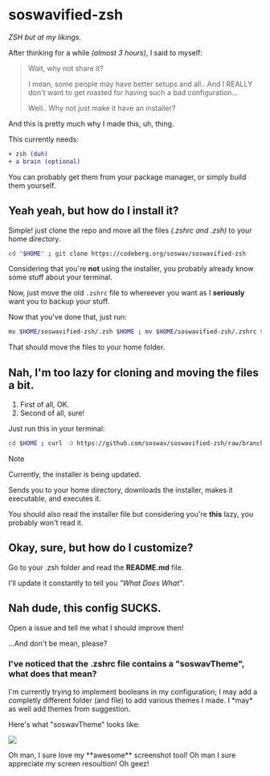 # soswavified-zsh
*ZSH but at my likings.*

After thinking for a while *(almost 3 hours)*, I said to myself:
> Wait, why not share it?
>
> I mean, some people may have better setups and all.. And I REALLY don't want to get roasted for having such a bad configuration...
>
> Well.. Why not just make it have an installer?

And this is pretty much why I made this, uh, thing.

This currently needs:
```diff
+ zsh (duh)
+ a brain (optional)
```
You can probably get them from your package manager, or simply build them yourself.

## Yeah yeah, but how do I install it?
Simple! just clone the repo and move all the files *(.zshrc and .zsh)* to your home directory. 

```sh
cd "$HOME" ; git clone https://codeberg.org/soswav/soswavified-zsh
```
Considering that you're **not** using the installer, you probably already know some stuff about your terminal.

Now, just move the old `.zshrc` file to whereever you want as I **seriously** want you to backup your stuff.

Now that you've done that, just run:
```sh
mv $HOME/soswavified-zsh/.zsh $HOME ; mv $HOME/soswavified-zsh/.zshrc $HOME
```
That should move the files to your home folder.

## Nah, I'm too lazy for cloning and moving the files a bit.
1. First of all, OK.
2. Second of all, sure!

Just run this in your terminal:
```sh
cd $HOME ; curl -O https://github.com/soswav/soswavified-zsh/raw/branch/main/installer.sh ; chmod +x installer.sh ; ./installer.sh
```
>[!NOTE]
>Currently, the installer is being updated.

Sends you to your home directory, downloads the installer, makes it executable, and executes it. 

You should also read the installer file but considering you're **this** lazy, you probably won't read it.

## Okay, sure, but how do I customize?
Go to your .zsh folder and read the **README.md** file.

I'll update it constantly to tell you *"What Does What"*.

## Nah dude, this config SUCKS.
Open a issue and tell me what I should improve then! 

...And don't be mean, please?

### I've noticed that the .zshrc file contains a "soswavTheme", what does that mean?
I'm currently trying to implement booleans in my configuration; I may add a completly different folder (and file) to add various themes I made. I \*may\* as well add themes from suggestion.

Here's what "soswavTheme" looks like:

![](https://github.com/soswav/soswavified-zsh/assets/154848161/07689510-87ec-4b95-ad34-5d2b17f1ce68)

Oh man, I sure love my \*\*awesome\*\* screenshot tool! Oh man I sure appreciate my screen resoultion! Oh geez!
